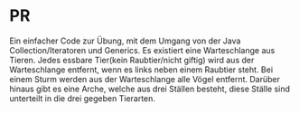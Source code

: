 # PR
Ein einfacher Code zur Übung, mit dem Umgang von der Java Collection/Iteratoren und Generics.
Es existiert eine Warteschlange aus Tieren. Jedes essbare Tier(kein Raubtier/nicht giftig) wird aus der Warteschlange entfernt,
wenn es links neben einem Raubtier steht. Bei einem Sturm werden aus der Warteschlange alle Vögel entfernt. 
Darüber hinaus gibt es eine Arche, welche aus drei Ställen besteht, diese Ställe sind unterteilt in die drei gegeben Tierarten.
